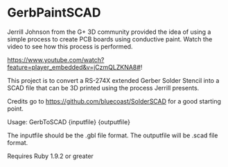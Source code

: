 GerbPaintSCAD
==========

Jerrill Johnson from the G+ 3D community provided the idea of using a simple process to create PCB boards using conductive paint.  Watch the video to see how this process is performed.

https://www.youtube.com/watch?feature=player_embedded&v=jCzmQLZKNA8#!

This project is to convert a RS-274X extended Gerber Solder Stencil into a SCAD file that can be 3D printed using the process Jerrill presents.

Credits go to https://github.com/bluecoast/SolderSCAD for a good starting point.

Usage: GerbToSCAD {inputfile} {outputfile}

The inputfile should be the .gbl file format.
The outputfile will be .scad file format.

Requires Ruby 1.9.2 or greater
